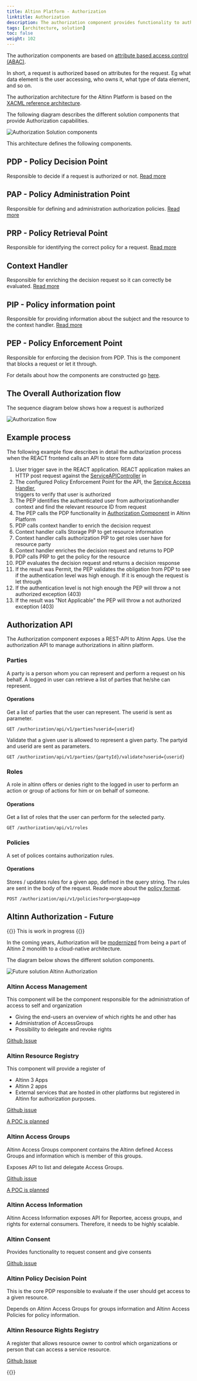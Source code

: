 ```yaml
---
title: Altinn Platform - Authorization
linktitle: Authorization
description: The authorization component provides functionality to authorize access to applications and components in Altinn Apps and Altinn Platform.
tags: [architecture, solution]
toc: false
weight: 102
---
```


The authorization components are based on [attribute based access control (ABAC)](https://en.wikipedia.org/wiki/Attribute-based_access_control).

In short, a request is authorized based on attributes for the request. Eg what data element is the user accessing, who owns it,
what type of data element, and so on.

The authorization architecture for the Altinn Platform is based on the [XACML reference architecture](https://en.wikipedia.org/wiki/XACML).

The following diagram describes the different solution components that provide Authorization capabilities.

![Authorization Solution components](authorization_solution_components.svg "Authorization solution components")

This architecture defines the following components.

## PDP - Policy Decision Point

Responsible to decide if a request is authorized or not. [Read more](pdp)

## PAP - Policy Administration Point

Responsible for defining and administration authorization policies. [Read more](pap)

## PRP - Policy Retrieval Point

Responsible for identifying the correct policy for a request. [Read more](prp)

## Context Handler

Responsible for enriching the decision request so it can correctly be evaluated. [Read more](contexthandler)

## PIP - Policy information point

Responsible for providing information about the subject and the resource to the context handler. [Read more](pip)

## PEP - Policy Enforcement Point

Responsible for enforcing the decision from PDP. This is the component that blocks a request or let it through.

For details about how the components are constructed go [here](../../../construction/altinn-platform/authorization/).

## The Overall Authorization flow

The sequence diagram below shows how a request is authorized

![Authorization flow](authorization_flow_app_platform.svg "Authorization flow")

## Example process

The following example flow describes in detail the authorization process when the REACT frontend calls an API to store form data

1. User trigger save in the REACT application. REACT application makes an HTTP post request against the 
[ServiceAPIController](https://github.com/Altinn/altinn-studio/blob/master/src/AltinnCore/Runtime/Controllers/ServiceAPIController.css) in 
2. The configured Policy Enforcement Point for the API, the [Service Access Handler](https://github.com/Altinn/altinn-studio/blob/master/src/AltinnCore/Runtime/Authorization/ServiceAccessHandler.cs),  
triggers to verify that user is authorized
3. The PEP identifies the authenticated user from authorizationhandler context and find the relevant resource ID from request
4. The PEP calls the PDP functionality in [Authorization Component](../) in Altinn Platform
5. PDP calls context handler to enrich the decision request
6. Context handler calls Storage PIP to get resource information
7. Context handler calls authorization PIP to get roles user have for resource party
8. Context handler enriches the decision request and returns to PDP
9. PDP calls PRP to get the policy for the resource
10. PDP evaluates the decision request and returns a decision response
11. If the result was Permit, the PEP validates the obligation from PDP to see if the authentication level was high enough.
If it is enough the request is let through
12. If the authentication level is not high enough the PEP will throw a not authorized exception (403)
13. If the result was "Not Applicable" the PEP will throw  a not authorized exception (403)

## Authorization API

The Authorization component exposes a REST-API to Altinn Apps.
Use the authorization API to manage authorizations in altinn platform.

### Parties

A party is a person whom  you can represent and perform a request on his behalf. A logged in user can retrieve a list of parties that he/she can represent.

#### Operations

Get a list of parties that the user can represent. The userid is sent as parameter.

```http
GET /authorization/api/v1/parties?userid={userid}
```

Validate that a given user is allowed to represent a given party. The partyid and userid are sent as parameters.

```http
GET /authorization/api/v1/parties/{partyId}/validate?userid={userid}
```

### Roles

A role in altinn offers or denies right to the logged in user to perform an action or group of actions for him or on behalf of someone.

#### Operations

Get a list of roles that the user can perform for the selected party.

```http
GET /authorization/api/v1/roles
```

### Policies

A set of polices contains authorization rules.

#### Operations

Stores / updates rules for a given app, defined in the query string.
The rules are sent in the body of the request. Reade more about the [policy format](prp).

```http
POST /authorization/api/v1/policies?org=org&app=app
```

## Altinn Authorization - Future

{{<notice warning>}}
This is work in progress
{{</notice>}}

In the coming years, Authorization will be [modernized](https://github.com/Altinn/altinn-authorization/issues/23) from being a part of Altinn 2 monolith to a cloud-native architecture.

The diagram below shows the different solution components.

![Future solution Altinn Authorization](authorization_solution_components_future.drawio.svg "Future solution Altinn Authorization")


### Altinn Access Management

This component will be the component responsible for the administration of access to self and organization

- Giving the end-users an overview of which rights he and other has	
- Administration of AccessGroups
- Possibility to delegate and revoke rights

[Github Issue](https://github.com/Altinn/altinn-authorization-admin/issues/27)

### Altinn Resource Registry

This component will provide a register of

- Altinn 3 Apps
- Altinn 2 apps
- External services that are hosted in other platforms but registered in Altinn for authorization purposes.

[Github issue](https://github.com/Altinn/altinn-authorization/issues/24)
  
[A POC is planned](https://github.com/Altinn/altinn-authorization/issues/26)

### Altinn Access Groups

Altinn Access Groups component contains the Altinn defined Access Groups and information which is member of this groups.

Exposes API to list and delegate Access Groups.

[Github issue](https://github.com/Altinn/altinn-authorization/issues/25)

[A POC is planned](https://github.com/Altinn/altinn-authorization/issues/28)

### Altinn Access Information

Altinn Access Information exposes API for Reportee, access groups, and rights for external consumers. Therefore, it needs to be highly scalable. 

### Altinn Consent

Provides functionality to request consent and give consents

[Github issue](https://github.com/Altinn/altinn-authorization/issues/22)

### Altinn Policy Decision Point

This is the core PDP responsible to evaluate if the user should get access to a given resource. 

Depends on Altinn Access Groups for groups information and Altinn Access Policies for policy information. 


### Altinn Resource Rights Registry

A register that allows resource owner to control which organizations or person that can access a service resource.

[Github Issue](https://github.com/Altinn/altinn-authorization/issues/53)


{{<children>}}

